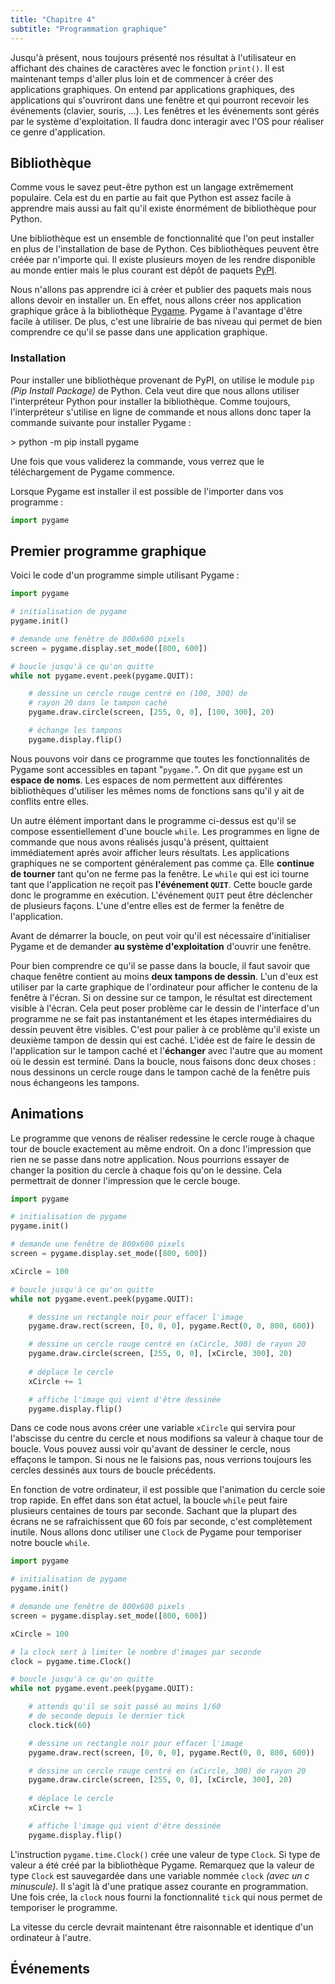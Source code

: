 ```yaml
---
title: "Chapitre 4"
subtitle: "Programmation graphique"
---
```


<script type="module" defer>
Doc.setChapterNb(4)
</script>

Jusqu'à présent, nous toujours présenté nos résultat à l'utilisateur en affichant des chaines de caractères avec le fonction `print()`. Il est maintenant temps d'aller plus loin et de commencer à créer des applications graphiques. On entend par applications graphiques, des applications qui s'ouvriront dans une fenêtre et qui pourront recevoir les événements (clavier, souris, ...). Les fenêtres et les événements sont gérés par le système d'exploitation. Il faudra donc interagir avec l'OS pour réaliser ce genre d'application.

## Bibliothèque

Comme vous le savez peut-être python est un langage extrêmement populaire. Cela est du en partie au fait que Python est assez facile à apprendre mais aussi au fait qu'il existe énormément de bibliothèque pour Python.

Une bibliothèque est un ensemble de fonctionnalité que l'on peut installer en plus de l'installation de base de Python. Ces bibliothèques peuvent être créée par n'importe qui. Il existe plusieurs moyen de les rendre disponible au monde entier mais le plus courant est dépôt de paquets [PyPI](https://pypi.org).

Nous n'allons pas apprendre ici à créer et publier des paquets mais nous allons devoir en installer un. En effet, nous allons créer nos application graphique grâce à la bibliothèque [Pygame](https://www.pygame.org). Pygame à l'avantage d'être facile à utiliser. De plus, c'est une librairie de bas niveau qui permet de bien comprendre ce qu'il se passe dans une application graphique.

### Installation

Pour installer une bibliothèque provenant de PyPI, on utilise le module `pip` *(Pip Install Package)* de Python. Cela veut dire que nous allons utiliser l'interpréteur Python pour installer la bibliothèque. Comme toujours, l'interpréteur s'utilise en ligne de commande et nous allons donc taper la commande suivante pour installer Pygame&nbsp;:

<div class="terminal">
> python -m pip install pygame
</div>

Une fois que vous validerez la commande, vous verrez que le téléchargement de Pygame commence.

Lorsque Pygame est installer il est possible de l'importer dans vos programme&nbsp;:

```python
import pygame
```

## Premier programme graphique

Voici le code d'un programme simple utilisant Pygame&nbsp;:

```python
import pygame

# initialisation de pygame
pygame.init()

# demande une fenêtre de 800x600 pixels
screen = pygame.display.set_mode([800, 600])

# boucle jusqu'à ce qu'on quitte
while not pygame.event.peek(pygame.QUIT):

    # dessine un cercle rouge centré en (100, 300) de
    # rayon 20 dans le tampon caché
    pygame.draw.circle(screen, [255, 0, 0], [100, 300], 20)

    # échange les tampons
    pygame.display.flip()
```

Nous pouvons voir dans ce programme que toutes les fonctionnalités de Pygame sont accessibles en tapant "`pygame.`". On dit que `pygame` est un **espace de noms**. Les espaces de nom permettent aux différentes bibliothèques d'utiliser les mêmes noms de fonctions sans qu'il y ait de conflits entre elles.

Un autre élément important dans le programme ci-dessus est qu'il se compose essentiellement d'une boucle `while`. Les programmes en ligne de commande que nous avons réalisés jusqu'à présent, quittaient immédiatement après avoir afficher leurs résultats. Les applications graphiques ne se comportent généralement pas comme ça. Elle **continue de tourner** tant qu'on ne ferme pas la fenêtre. Le `while` qui est ici tourne tant que l'application ne reçoit pas **l'événement `QUIT`**. Cette boucle garde donc le programme en exécution. L'événement `QUIT` peut être déclencher de plusieurs façons. L'une d'entre elles est de fermer la fenêtre de l'application. 

Avant de démarrer la boucle, on peut voir qu'il est nécessaire d'initialiser Pygame et de demander **au système d'exploitation** d'ouvrir une fenêtre.

Pour bien comprendre ce qu'il se passe dans la boucle, il faut savoir que chaque fenêtre contient au moins **deux tampons de dessin**. L'un d'eux est utiliser par la carte graphique de l'ordinateur pour afficher le contenu de la fenêtre à l'écran. Si on dessine sur ce tampon, le résultat est directement visible à l'écran. Cela peut poser problème car le dessin de l'interface d'un programme ne se fait pas instantanément et les étapes intermédiaires du dessin peuvent être visibles. C'est pour palier à ce problème qu'il existe un deuxième tampon de dessin qui est caché. L'idée est de faire le dessin de l'application sur le tampon caché et l'**échanger** avec l'autre que au moment où le dessin est terminé. Dans la boucle, nous faisons donc deux choses&nbsp;: nous dessinons un cercle rouge dans le tampon caché de la fenêtre puis nous échangeons les tampons.

## Animations

Le programme que venons de réaliser redessine le cercle rouge à chaque tour de boucle exactement au même endroit. On a donc l'impression que rien ne se passe dans notre application. Nous pourrions essayer de changer la position du cercle à chaque fois qu'on le dessine. Cela permettrait de donner l'impression que le cercle bouge.


```python
import pygame

# initialisation de pygame
pygame.init()

# demande une fenêtre de 800x600 pixels
screen = pygame.display.set_mode([800, 600])

xCircle = 100

# boucle jusqu'à ce qu'on quitte
while not pygame.event.peek(pygame.QUIT):

    # dessine un rectangle noir pour effacer l'image
    pygame.draw.rect(screen, [0, 0, 0], pygame.Rect(0, 0, 800, 600))

    # dessine un cercle rouge centré en (xCircle, 300) de rayon 20
    pygame.draw.circle(screen, [255, 0, 0], [xCircle, 300], 20)
    
    # déplace le cercle
    xCircle += 1

    # affiche l'image qui vient d'être dessinée
    pygame.display.flip()
```

Dans ce code nous avons créer une variable `xCircle` qui servira pour l'abscisse du centre du cercle et nous modifions sa valeur à chaque tour de boucle. Vous pouvez aussi voir qu'avant de dessiner le cercle, nous effaçons le tampon. Si nous ne le faisions pas, nous verrions toujours les cercles dessinés aux tours de boucle précédents.

En fonction de votre ordinateur, il est possible que l'animation du cercle soie trop rapide. En effet dans son état actuel, la boucle `while` peut faire plusieurs centaines de tours par seconde. Sachant que la plupart des écrans ne se rafraichissent que 60 fois par seconde, c'est complètement inutile. Nous allons donc utiliser une `Clock` de Pygame pour temporiser notre boucle `while`.

```python
import pygame

# initialisation de pygame
pygame.init()

# demande une fenêtre de 800x600 pixels
screen = pygame.display.set_mode([800, 600])

xCircle = 100

# la clock sert à limiter le nombre d'images par seconde
clock = pygame.time.Clock()

# boucle jusqu'à ce qu'on quitte
while not pygame.event.peek(pygame.QUIT):

    # attends qu'il se soit passé au moins 1/60
	# de seconde depuis le dernier tick
	clock.tick(60)

    # dessine un rectangle noir pour effacer l'image
    pygame.draw.rect(screen, [0, 0, 0], pygame.Rect(0, 0, 800, 600))

    # dessine un cercle rouge centré en (xCircle, 300) de rayon 20
    pygame.draw.circle(screen, [255, 0, 0], [xCircle, 300], 20)
    
    # déplace le cercle
    xCircle += 1

    # affiche l'image qui vient d'être dessinée
    pygame.display.flip()
```

L'instruction `pygame.time.Clock()` crée une valeur de type `Clock`. Si type de valeur a été créé par la bibliothèque Pygame. Remarquez que la valeur de type `Clock` est sauvegardée dans une variable nommée `clock` *(avec un c minuscule)*. Il s'agit là d'une pratique assez courante en programmation. Une fois crée, la `clock` nous fourni la fonctionnalité `tick` qui nous permet de temporiser le programme.

La vitesse du cercle devrait maintenant être raisonnable et identique d'un ordinateur à l'autre.

## Événements

